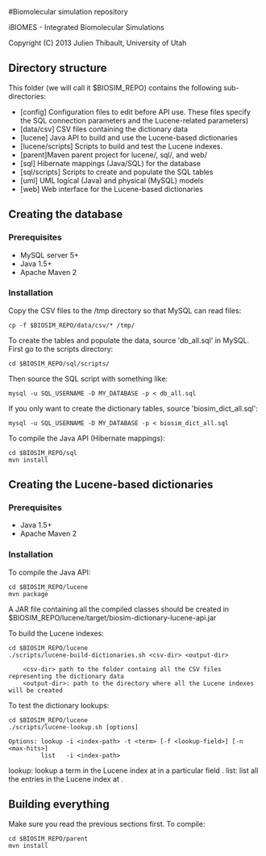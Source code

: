 <!--
 iBIOMES - Integrated Biomolecular Simulations
 Copyright (C) 2013  Julien Thibault, University of Utah
 
 This program is free software: you can redistribute it and/or modify
 it under the terms of the GNU General Public License as published by
 the Free Software Foundation, either version 3 of the License, or
 (at your option) any later version.
 
 This program is distributed in the hope that it will be useful,
 but WITHOUT ANY WARRANTY; without even the implied warranty of
 MERCHANTABILITY or FITNESS FOR A PARTICULAR PURPOSE.  See the
 GNU General Public License for more details.
 
 You should have received a copy of the GNU General Public License
 along with this program.  If not, see <http://www.gnu.org/licenses/>.
-->

#Biomolecular simulation repository

iBIOMES - Integrated Biomolecular Simulations

Copyright (C) 2013  Julien Thibault, University of Utah

## Directory structure 
This folder (we will call it $BIOSIM_REPO) contains the following sub-directories:
 - [config] Configuration files to edit before API use. These files specify the SQL connection parameters and the Lucene-related parameters) 
 - [data/csv] CSV files containing the dictionary data
 - [lucene] Java API to build and use the Lucene-based dictionaries
 - [lucene/scripts] Scripts to build and test the Lucene indexes.
 - [parent]Maven parent project for lucene/, sql/, and web/ 
 - [sql] Hibernate mappings (Java/SQL) for the database
 - [sql/scripts] Scripts to create and populate the SQL tables
 - [uml] UML logical (Java) and physical (MySQL) models
 - [web] Web interface for the Lucene-based dictionaries

## Creating the database
### Prerequisites
 - MySQL server 5+
 - Java 1.5+
 - Apache Maven 2

### Installation
Copy the CSV files to the /tmp directory so that MySQL can read files:

	cp -f $BIOSIM_REPO/data/csv/* /tmp/

 
To create the tables and populate the data, source 'db_all.sql' in MySQL. First go
to the scripts directory:

	cd $BIOSIM_REPO/sql/scripts/

Then source the SQL script with something like:

	mysql -u SQL_USERNAME -D MY_DATABASE -p < db_all.sql

If you only want to create the dictionary tables, source 'biosim_dict_all.sql':

	mysql -u SQL_USERNAME -D MY_DATABASE -p < biosim_dict_all.sql

To compile the Java API (Hibernate mappings):

	cd $BIOSIM_REPO/sql
	mvn install

## Creating the Lucene-based dictionaries
### Prerequisites
 - Java 1.5+
 - Apache Maven 2

### Installation
To compile the Java API:

	cd $BIOSIM_REPO/lucene
	mvn package

A JAR file containing all the compiled classes should be created in $BIOSIM_REPO/lucene/target/biosim-dictionary-lucene-api.jar
 
To build the Lucene indexes:

	cd $BIOSIM_REPO/lucene
	./scripts/lucene-build-dictionaries.sh <csv-dir> <output-dir>

		<csv-dir> path to the folder containg all the CSV files representing the dictionary data
		<output-dir>: path to the directory where all the Lucene indexes will be created

To test the dictionary lookups:

	cd $BIOSIM_REPO/lucene
	./scripts/lucene-lookup.sh [options]

	Options: lookup -i <index-path> -t <term> [-f <lookup-field>] [-n <max-hits>]
	         list   -i <index-path>
 
 lookup: lookup a term <term> in the Lucene index at <index-path> in a particular field <lookup-field>.
 list:   list all the entries in the Lucene index at <index-path>.

## Building everything
Make sure you read the previous sections first.
To compile: 

	cd $BIOSIM_REPO/parent
	mvn install 



